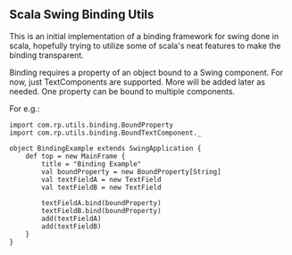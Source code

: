 Scala Swing Binding Utils
-------------------------

This is an initial implementation of a binding framework for swing done in scala, hopefully trying to utilize some of scala's neat features to make the binding transparent.

Binding requires a property of an object bound to a Swing component. For now, just TextComponents are supported. More will be added later as needed. One property can be bound to multiple components.

For e.g.:


	import com.rp.utils.binding.BoundProperty
	import com.rp.utils.binding.BoundTextComponent._

	object BindingExample extends SwingApplication {
		def top = new MainFrame {
			title = "Binding Example"
			val boundProperty = new BoundProperty[String]
			val textFieldA = new TextField
			val textFieldB = new TextField
    
			textFieldA.bind(boundProperty)
			textFieldB.bind(boundProperty)
			add(textFieldA)
			add(textFieldB)
		}
	}
